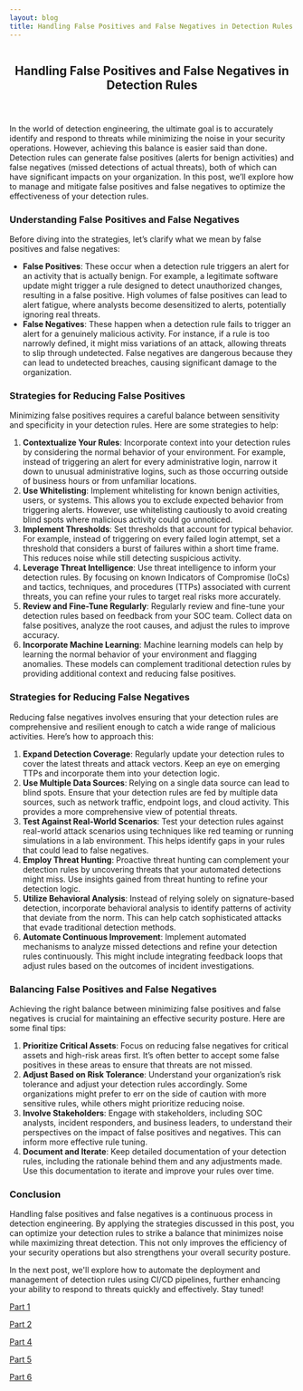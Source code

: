 ```yaml
---
layout: blog
title: Handling False Positives and False Negatives in Detection Rules
---
```



<div id="main" class="s-content__main large-8 column">
<article class="entry">

<header class="entry__header">

<h2 class="entry__title h1">
    Handling False Positives and False Negatives in Detection Rules
</h2>        
</header>

<div class="entry__content">

<p>In the world of detection engineering, the ultimate goal is to accurately identify and respond to threats while minimizing the noise in your security operations. However, achieving this balance is easier said than done. Detection rules can generate false positives (alerts for benign activities) and false negatives (missed detections of actual threats), both of which can have significant impacts on your organization. In this post, we’ll explore how to manage and mitigate false positives and false negatives to optimize the effectiveness of your detection rules.</p>

<h3>Understanding False Positives and False Negatives</h3>
<p>Before diving into the strategies, let’s clarify what we mean by false positives and false negatives:
<ul>
    <li><strong>False Positives</strong>: These occur when a detection rule triggers an alert for an activity that is actually benign. For example, a legitimate software update might trigger a rule designed to detect unauthorized changes, resulting in a false positive. High volumes of false positives can lead to alert fatigue, where analysts become desensitized to alerts, potentially ignoring real threats.</li>
    <li><strong>False Negatives</strong>: These happen when a detection rule fails to trigger an alert for a genuinely malicious activity. For instance, if a rule is too narrowly defined, it might miss variations of an attack, allowing threats to slip through undetected. False negatives are dangerous because they can lead to undetected breaches, causing significant damage to the organization.</li>
</ul></p>
<h3>Strategies for Reducing False Positives</h3>
<p>Minimizing false positives requires a careful balance between sensitivity and specificity in your detection rules. Here are some strategies to help:
<ol>
    <li><strong>Contextualize Your Rules</strong>: Incorporate context into your detection rules by considering the normal behavior of your environment. For example, instead of triggering an alert for every administrative login, narrow it down to unusual administrative logins, such as those occurring outside of business hours or from unfamiliar locations.</li>
    <li><strong>Use Whitelisting</strong>: Implement whitelisting for known benign activities, users, or systems. This allows you to exclude expected behavior from triggering alerts. However, use whitelisting cautiously to avoid creating blind spots where malicious activity could go unnoticed.</li>
    <li><strong>Implement Thresholds</strong>: Set thresholds that account for typical behavior. For example, instead of triggering on every failed login attempt, set a threshold that considers a burst of failures within a short time frame. This reduces noise while still detecting suspicious activity.</li>
    <li><strong>Leverage Threat Intelligence</strong>: Use threat intelligence to inform your detection rules. By focusing on known Indicators of Compromise (IoCs) and tactics, techniques, and procedures (TTPs) associated with current threats, you can refine your rules to target real risks more accurately.</li>
    <li><strong>Review and Fine-Tune Regularly</strong>: Regularly review and fine-tune your detection rules based on feedback from your SOC team. Collect data on false positives, analyze the root causes, and adjust the rules to improve accuracy.</li>
    <li><strong>Incorporate Machine Learning</strong>: Machine learning models can help by learning the normal behavior of your environment and flagging anomalies. These models can complement traditional detection rules by providing additional context and reducing false positives.</li>
</ol></p>
<h3>Strategies for Reducing False Negatives</h3>
<p>Reducing false negatives involves ensuring that your detection rules are comprehensive and resilient enough to catch a wide range of malicious activities. Here’s how to approach this:
<ol>
    <li><strong>Expand Detection Coverage</strong>: Regularly update your detection rules to cover the latest threats and attack vectors. Keep an eye on emerging TTPs and incorporate them into your detection logic.</li>
    <li><strong>Use Multiple Data Sources</strong>: Relying on a single data source can lead to blind spots. Ensure that your detection rules are fed by multiple data sources, such as network traffic, endpoint logs, and cloud activity. This provides a more comprehensive view of potential threats.</li>
    <li><strong>Test Against Real-World Scenarios</strong>: Test your detection rules against real-world attack scenarios using techniques like red teaming or running simulations in a lab environment. This helps identify gaps in your rules that could lead to false negatives.</li>
    <li><strong>Employ Threat Hunting</strong>: Proactive threat hunting can complement your detection rules by uncovering threats that your automated detections might miss. Use insights gained from threat hunting to refine your detection logic.</li>
    <li><strong>Utilize Behavioral Analysis</strong>: Instead of relying solely on signature-based detection, incorporate behavioral analysis to identify patterns of activity that deviate from the norm. This can help catch sophisticated attacks that evade traditional detection methods.</li>
    <li><strong>Automate Continuous Improvement</strong>: Implement automated mechanisms to analyze missed detections and refine your detection rules continuously. This might include integrating feedback loops that adjust rules based on the outcomes of incident investigations.</li>
</ol></p>
<h3>Balancing False Positives and False Negatives</h3>
<p>Achieving the right balance between minimizing false positives and false negatives is crucial for maintaining an effective security posture. Here are some final tips:
<ol>
    <li><strong>Prioritize Critical Assets</strong>: Focus on reducing false negatives for critical assets and high-risk areas first. It’s often better to accept some false positives in these areas to ensure that threats are not missed.</li>
    <li><strong>Adjust Based on Risk Tolerance</strong>: Understand your organization’s risk tolerance and adjust your detection rules accordingly. Some organizations might prefer to err on the side of caution with more sensitive rules, while others might prioritize reducing noise.</li>
    <li><strong>Involve Stakeholders</strong>: Engage with stakeholders, including SOC analysts, incident responders, and business leaders, to understand their perspectives on the impact of false positives and negatives. This can inform more effective rule tuning.</li>
    <li><strong>Document and Iterate</strong>: Keep detailed documentation of your detection rules, including the rationale behind them and any adjustments made. Use this documentation to iterate and improve your rules over time.</li>
</ol></p>
<h3>Conclusion</h3>
<p>Handling false positives and false negatives is a continuous process in detection engineering. By applying the strategies discussed in this post, you can optimize your detection rules to strike a balance that minimizes noise while maximizing threat detection. This not only improves the efficiency of your security operations but also strengthens your overall security posture.</p>

<p>In the next post, we'll explore how to automate the deployment and management of detection rules using CI/CD pipelines, further enhancing your ability to respond to threats quickly and effectively. Stay tuned!</p>


<p><a href="../19/Detection-As-Code.html">Part 1</a></p>
<p><a href="../20/Creating-a-Detection.hmtl">Part 2</a></p>

<p><a href="../23/Automating-the-Deployment-and-Managment-of-Detection-rules-Using-CI-CD-Pipelines.html">Part 4</a></p>
<p><a href="../26/Threat_Intelligence_Detection-Engineering.html">Part 5</a></p>
<p><a href="../27/Detection_Effectiveness.html">Part 6</a></p>




</div>
</article> <!-- end entry -->

</div> <!-- end main -->  